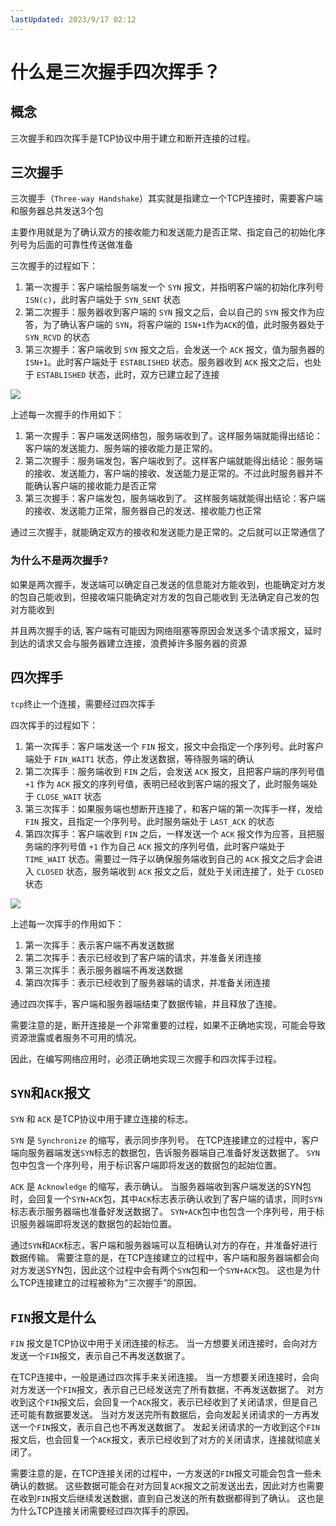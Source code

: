 ```yaml
---
lastUpdated: 2023/9/17 02:12
---
```


# 什么是三次握手四次挥手？

## 概念

三次握手和四次挥手是TCP协议中用于建立和断开连接的过程。

## 三次握手

三次握手（`Three-way Handshake`）其实就是指建立一个TCP连接时，需要客户端和服务器总共发送3个包

主要作用就是为了确认双方的接收能力和发送能力是否正常、指定自己的初始化序列号为后面的可靠性传送做准备

三次握手的过程如下：

1. 第一次握手：客户端给服务端发一个 `SYN` 报文，并指明客户端的初始化序列号 `ISN(c)`，此时客户端处于 `SYN_SENT` 状态
2. 第二次握手：服务器收到客户端的 `SYN` 报文之后，会以自己的 `SYN` 报文作为应答，为了确认客户端的 `SYN`，将客户端的 `ISN+1`作为`ACK`的值，此时服务器处于 `SYN_RCVD` 的状态
3. 第三次握手：客户端收到 `SYN` 报文之后，会发送一个 `ACK` 报文，值为服务器的`ISN+1`。此时客户端处于 `ESTABLISHED` 状态。服务器收到 `ACK` 报文之后，也处于 `ESTABLISHED` 状态，此时，双方已建立起了连接

![](https://namichong.obs.cn-south-1.myhuaweicloud.com/Blog/images/Three-way_Handshake.png)

上述每一次握手的作用如下：

1. 第一次握手：客户端发送网络包，服务端收到了。这样服务端就能得出结论：客户端的发送能力、服务端的接收能力是正常的。
2. 第二次握手：服务端发包，客户端收到了。这样客户端就能得出结论：服务端的接收、发送能力，客户端的接收、发送能力是正常的。不过此时服务器并不能确认客户端的接收能力是否正常
3. 第三次握手：客户端发包，服务端收到了。 这样服务端就能得出结论：客户端的接收、发送能力正常，服务器自己的发送、接收能力也正常

通过三次握手，就能确定双方的接收和发送能力是正常的。之后就可以正常通信了

### 为什么不是两次握手?

如果是两次握手，发送端可以确定自己发送的信息能对方能收到，也能确定对方发的包自己能收到，但接收端只能确定对方发的包自己能收到 无法确定自己发的包对方能收到

并且两次握手的话, 客户端有可能因为网络阻塞等原因会发送多个请求报文，延时到达的请求又会与服务器建立连接，浪费掉许多服务器的资源

## 四次挥手

`tcp`终止一个连接，需要经过四次挥手

四次挥手的过程如下：

1. 第一次挥手：客户端发送一个 `FIN` 报文，报文中会指定一个序列号。此时客户端处于 `FIN_WAIT1` 状态，停止发送数据，等待服务端的确认
2. 第二次挥手：服务端收到 `FIN` 之后，会发送 `ACK` 报文，且把客户端的序列号值 `+1` 作为 `ACK` 报文的序列号值，表明已经收到客户端的报文了，此时服务端处于 `CLOSE_WAIT` 状态
3. 第三次挥手：如果服务端也想断开连接了，和客户端的第一次挥手一样，发给 `FIN` 报文，且指定一个序列号。此时服务端处于 `LAST_ACK` 的状态
4. 第四次挥手：客户端收到 `FIN` 之后，一样发送一个 `ACK` 报文作为应答，且把服务端的序列号值 `+1` 作为自己 `ACK` 报文的序列号值，此时客户端处于 `TIME_WAIT` 状态。需要过一阵子以确保服务端收到自己的 `ACK` 报文之后才会进入 `CLOSED` 状态，服务端收到 `ACK` 报文之后，就处于关闭连接了，处于 `CLOSED` 状态

![](https://namichong.obs.cn-south-1.myhuaweicloud.com/Blog/images/four-way_wave.png)

上述每一次挥手的作用如下：

1. 第一次挥手：表示客户端不再发送数据
2. 第二次挥手：表示已经收到了客户端的请求，并准备关闭连接
3. 第三次挥手：表示服务器端不再发送数据
4. 第四次挥手：表示已经收到了服务器端的请求，并准备关闭连接

通过四次挥手，客户端和服务器端结束了数据传输，并且释放了连接。

需要注意的是，断开连接是一个非常重要的过程，如果不正确地实现，可能会导致资源泄露或者服务不可用的情况。

因此，在编写网络应用时，必须正确地实现三次握手和四次挥手过程。

## `SYN`和`ACK`报文

`SYN` 和 `ACK` 是TCP协议中用于建立连接的标志。

`SYN` 是 `Synchronize` 的缩写，表示同步序列号。
在TCP连接建立的过程中，客户端向服务器端发送`SYN`标志的数据包，告诉服务器端自己准备好发送数据了。
`SYN`包中包含一个序列号，用于标识客户端即将发送的数据包的起始位置。

`ACK` 是 `Acknowledge` 的缩写，表示确认。
当服务器端收到客户端发送的SYN包时，会回复一个`SYN+ACK`包，其中`ACK`标志表示确认收到了客户端的请求，同时`SYN`标志表示服务器端也准备好发送数据了。
`SYN+ACK`包中也包含一个序列号，用于标识服务器端即将发送的数据包的起始位置。

通过`SYN`和`ACK`标志，客户端和服务器端可以互相确认对方的存在，并准备好进行数据传输。
需要注意的是，在TCP连接建立的过程中，客户端和服务器端都会向对方发送SYN包，因此这个过程中会有两个`SYN`包和一个`SYN+ACK`包。
这也是为什么TCP连接建立的过程被称为“三次握手”的原因。

## `FIN`报文是什么

`FIN` 报文是TCP协议中用于关闭连接的标志。
当一方想要关闭连接时，会向对方发送一个`FIN`报文，表示自己不再发送数据了。

在TCP连接中，一般是通过四次挥手来关闭连接。
当一方想要关闭连接时，会向对方发送一个`FIN`报文，表示自己已经发送完了所有数据，不再发送数据了。
对方收到这个`FIN`报文后，会回复一个`ACK`报文，表示已经收到了关闭请求，但是自己还可能有数据要发送。
当对方发送完所有数据后，会向发起关闭请求的一方再发送一个`FIN`报文，表示自己也不再发送数据了。
发起关闭请求的一方收到这个`FIN`报文后，也会回复一个`ACK`报文，表示已经收到了对方的关闭请求，连接就彻底关闭了。

需要注意的是，在TCP连接关闭的过程中，一方发送的`FIN`报文可能会包含一些未确认的数据。
这些数据可能会在对方回复`ACK`报文之前发送出去，因此对方也需要在收到`FIN`报文后继续发送数据，直到自己发送的所有数据都得到了确认。
这也是为什么TCP连接关闭需要经过四次挥手的原因。

<vPageTips :links="[
        {text: '面试官：说说TCP为什么需要三次握手和四次挥手？', link: 'https://vue3js.cn/interview/http/handshakes_waves.html'}
    ]"
/>
